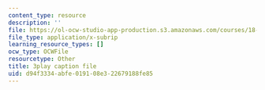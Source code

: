 ```yaml
---
content_type: resource
description: ''
file: https://ol-ocw-studio-app-production.s3.amazonaws.com/courses/18-06sc-linear-algebra-fall-2011/d94f3334abfe019108e322679188fe85_OsHY7ycgbaE.srt
file_type: application/x-subrip
learning_resource_types: []
ocw_type: OCWFile
resourcetype: Other
title: 3play caption file
uid: d94f3334-abfe-0191-08e3-22679188fe85
---
```

